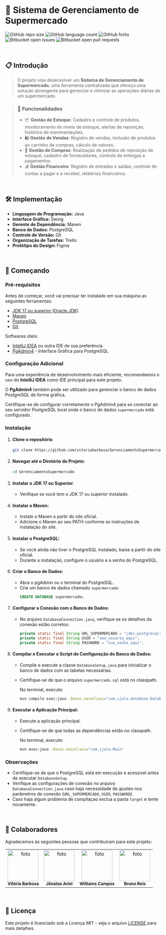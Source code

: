 # 🛒 Sistema de Gerenciamento de Supermercado
![GitHub repo size](https://img.shields.io/github/repo-size/vitoriabarbosa/GerenciamentoSupermercado?style=for-the-badge)
![GitHub language count](https://img.shields.io/github/languages/count/vitoriabarbosa/GerenciamentoSupermercado?style=for-the-badge)
![GitHub forks](https://img.shields.io/github/forks/vitoriabarbosa/GerenciamentoSupermercado?style=for-the-badge)
![Bitbucket open issues](https://img.shields.io/bitbucket/issues/vitoriabarbosa/GerenciamentoSupermercado?style=for-the-badge)
![Bitbucket open pull requests](https://img.shields.io/bitbucket/pr-raw/vitoriabarbosa/GerenciamentoSupermercado?style=for-the-badge)

<br>

## 📋 Introdução
>O projeto visa desenvolver um **Sistema de Gerenciamento de Supermercado**, uma ferramenta centralizada que ofereça uma solução abrangente para gerenciar e otimizar as operações diárias de um supermercado.

>### 🌟 Funcionalidades
>- 📦 **Gestão de Estoque**: Cadastro e controle de produtos, monitoramento de níveis de estoque, alertas de reposição, histórico de movimentações.
>- 🛍️ **Gestão de Vendas**: Registro de vendas, inclusão de produtos ao carrinho de compras, cálculo de valores.
>- 📑 **Gestão de Compras**: Realização de pedidos de reposição de estoque, cadastro de fornecedores, controle de entregas e pagamentos.
>- 💰 **Gestão Financeira**: Registro de entradas e saídas, controle de contas a pagar e a receber, relatórios financeiros.

<br>

## 🛠️ Implementação
- **Linguagem de Programação:** Java
- **Interface Gráfica:** Swing
- **Gerente de Dependência:** Maven
- **Banco de Dados:** PostgreSQL
- **Controle de Versão:** Git
- **Organização de Tarefas:** Trello
- **Protótipo do Design:** Figma

<br>

## 🚀 Começando

### Pré-requisitos
Antes de começar, você vai precisar ter instalado em sua máquina as seguintes ferramentas:
- [JDK 17 ou superior (Oracle JDK)](https://www.oracle.com/java/technologies/javase/jdk17-archive-downloads.html)
- [Maven](https://maven.apache.org/)
- [PostgreSQL](https://www.postgresql.org/download/)
- [Git](https://git-scm.com/)

Softwares úteis:
- [IntelliJ IDEA](https://www.jetbrains.com/idea/download/) ou outra IDE de sua preferência
- [PgAdmin4](https://www.pgadmin.org/download/) - Interface Gráfica para PostgreSQL

### Configuração Adicional
Para uma experiência de desenvolvimento mais eficiente, recomendamos o uso do **IntelliJ IDEA** como IDE principal para este projeto. 

O **PgAdmin4** também pode ser utilizado para gerenciar o banco de dados PostgreSQL de forma gráfica.

Certifique-se de configurar corretamente o PgAdmin4 para se conectar ao seu servidor PostgreSQL local onde o banco de dados `supermercado` está configurado.

### Instalação

1. #### Clone o repositório
   ```bash
   git clone https://github.com/vitoriabarbosa/GerenciamentoSupermercado.git

2. #### Navegar até o Diretório do Projeto:
   ```bash
   cd GerenciamentoSupermercado

3. #### Instalar o JDK 17 ou Superior.
   - Verifique se você tem o JDK 17 ou superior instalado.

4. #### Instalar o Maven:
   - Instale o Maven a partir do site oficial.
   - Adicione o Maven ao seu PATH conforme as instruções de instalação do site.

5. #### Instalar o PostgreSQL:
   - Se você ainda não tiver o PostgreSQL instalado, baixe a partir do site oficial.
   - Durante a instalação, configure o usuário e a senha do PostgreSQL.

6. #### Criar o Banco de Dados:
   - Abra o pgAdmin ou o terminal do PostgreSQL.
   - Crie um banco de dados chamado `supermercado`:
      ```sql
      CREATE DATABASE supermercado;

7. #### Configurar a Conexão com o Banco de Dados:
   - No arquivo `DatabaseConnection.java`, verifique se os detalhes da conexão estão corretos:
      ```java
      private static final String URL_SUPERMERCADO = "jdbc:postgresql://localhost:5432/supermercado";
      private static final String USER = "seu_usuario_aqui";
      private static final String PASSWORD = "sua_senha_aqui";

8. #### Compilar e Executar o Script de Configuração do Banco de Dados:
   - Compile e execute a classe `DatabaseSetup.java` para inicializar o banco de dados com as tabelas necessárias.
   - Certifique-se de que o arquivo `supermercado.sql` está no classpath.

      No terminal, execute:
      ```bash
      mvn compile exec:java -Dexec.mainClass="com.ijala.database.DatabaseSetup"

9. #### Executar a Aplicação Principal:
   - Execute a aplicação principal.
   - Certifique-se de que todas as dependências estão no classpath.
   
      No terminal, execute:
      ```bash
      mvn exec:java -Dexec.mainClass="com.ijala.Main"

### Observações
- Certifique-se de que o PostgreSQL está em execução e acessível antes de executar `DatabaseSetup`.
- Verifique as configurações de conexão no arquivo `DatabaseConnection.java` caso haja necessidade de ajustes nos parâmetros de conexão (`URL_SUPERMERCADO`, `USER`, `PASSWORD`).
- Caso haja algum problema de compilaçao exclua a pasta `target` e tente novamente.

<br>

## 🤝 Colaboradores
Agradecemos às seguintes pessoas que contribuíram para este projeto:
<table>
   <tr>
      <td align="center">
          <a href="https://www.linkedin.com/in/vitoriabarbosaa/" title="LinkedIn de Vitória">
            <img src="https://avatars.githubusercontent.com/u/93888309?v=4" width="100px;" alt="foto"/><br>
            <sub>
              <b>Vitória Barbosa</b>
            </sub>
          </a>
        </td>
      <td align="center">
          <a href="https://www.linkedin.com/in/j%C3%B4natas-ariel-futuredev/" title="LinkedIn de Jônatas">
            <img src="https://avatars.githubusercontent.com/u/113778501?v=4" width="100px;" alt="foto"/><br>
            <sub>
              <b>Jônatas Ariel</b>
            </sub>
          </a>
      </td>
      <td align="center">
          <a href="https://www.linkedin.com/in/willams-campos-05aaa11bb/" title="linkedIn de Williams">
            <img src="https://avatars.githubusercontent.com/u/114779612?v=4" width="100px;" alt="foto"/><br>
            <sub>
              <b>Williams Campos</b>
            </sub>
          </a>
      </td>
      <td align="center">
          <a href="#" title="LinkedIn de Bruno">
            <img src="#" width="100px;" alt="foto"/><br>
            <sub>
              <b>Bruno Reis</b>
            </sub>
          </a>
      </td>
   </tr>
</table><br>

## 📝 Licença
Este projeto é licenciado sob a Licença MIT - veja o arquivo [LICENSE](LICENSE.md) para mais detalhes.
